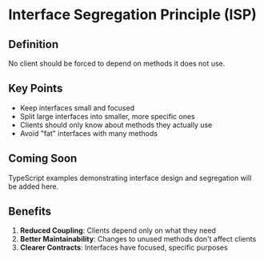 # Interface Segregation Principle (ISP)

## Definition

No client should be forced to depend on methods it does not use.

## Key Points

- Keep interfaces small and focused
- Split large interfaces into smaller, more specific ones
- Clients should only know about methods they actually use
- Avoid "fat" interfaces with many methods

## Coming Soon

TypeScript examples demonstrating interface design and segregation will be added here.

## Benefits

1. **Reduced Coupling**: Clients depend only on what they need
2. **Better Maintainability**: Changes to unused methods don't affect clients
3. **Clearer Contracts**: Interfaces have focused, specific purposes
